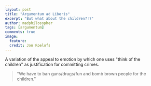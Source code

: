 ```yaml
---
layout: post
title: "Argumentum ad Liberis"
excerpt: "But what about the children?!?"
author: madphilosopher
tags: [argumentum]
comments: true
image:
  feature:
  credit: Jon Roelofs
---
```


A variation of the appeal to emotion by which one uses "think of the children" as justification for committing crimes.

> "We have to ban guns/drugs/fun and bomb brown people for the children."
